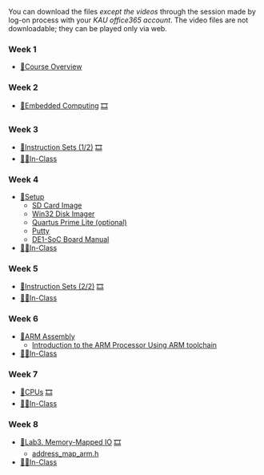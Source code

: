 You can download the files *except the videos* through the session made by log-on process with your *KAU office365 account*. The video files are not downloadable; they can be played only via web.

### Week 1
  * [📝Course Overview](https://kau365-my.sharepoint.com/:p:/g/personal/taehwan_kim_kau_ac_kr/EXY8r0nToL1AqoLwxLgNrMUBkbacTkCoG46W7CFBduFeFg?e=bnaP2T)

### Week 2
  * [📝Embedded Computing](https://kau365-my.sharepoint.com/:b:/g/personal/taehwan_kim_kau_ac_kr/Efj6D9Gzjh9Fg3ugOnaRPvYBB4VfW3rFSHzaMIuSINmdmA?e=wnBfNK) [🎞](https://youtu.be/ZDY-N8wqBGE)

### Week 3
  * [📝Instruction Sets (1/2)](https://kau365-my.sharepoint.com/:b:/g/personal/taehwan_kim_kau_ac_kr/EVDbFvSmKnFLk0waTbfg1BABjrETMqYsjdrS4tcrm7DV8g?e=4hbKCt) [🎞](https://youtu.be/JFBT7cxq1P0)
  * [👨‍🏫In-Class](https://kau365-my.sharepoint.com/:p:/g/personal/taehwan_kim_kau_ac_kr/ESJ9bb85k5dNpHmNRATCchMBU9b_2KxfHioTvh6oqEMhNA?e=tfA01B)

### Week 4
  * [🧪Setup](https://kau365-my.sharepoint.com/:p:/g/personal/taehwan_kim_kau_ac_kr/EXM8IOG_659GnYB6i6-elBkBtmGC2OoQQtuR2gOxa_RhDQ?e=g49iuF)
    * [SD Card Image](https://kau365-my.sharepoint.com/:u:/g/personal/taehwan_kim_kau_ac_kr/EQic1LSGiI5CjQcNH-jI1mcBKZjq_cHzGx2dndspfKMuEQ?e=9XWBk3)
    * [Win32 Disk Imager](https://sourceforge.net/projects/win32diskimager)
    * [Quartus Prime Lite (optional)](https://fpgasoftware.intel.com/18.1/?edition=lite)
    * [Putty](https://www.putty.org )
    * [DE1-SoC Board Manual](https://www.terasic.com.tw/cgi-bin/page/archive.pl?Language=English&CategoryNo=167&No=836&PartNo=1)
  * [👨‍🏫In-Class](https://kau365-my.sharepoint.com/:p:/g/personal/taehwan_kim_kau_ac_kr/EVRAKHyKetRFpJG0DvftteMBvCjmtuFHicOtp0T1kp6V-Q?e=BxGLcr)

### Week 5
  * [📝Instruction Sets (2/2)](https://kau365-my.sharepoint.com/:b:/g/personal/taehwan_kim_kau_ac_kr/EeEOnGo9uBJJqxaeKoAYd9sBziiGIFZB11xf7qyAM2qM8g?e=rAA3HS) [🎞](https://youtu.be/MCvb9-w8GMM)
  * [👨‍🏫In-Class](https://kau365-my.sharepoint.com/:p:/g/personal/taehwan_kim_kau_ac_kr/ERXgwFoYcztOhbUBWwr57O8BakX9Gts2B9zBom1fGFFiYg?e=mo68aR)

### Week 6
  * [🧪ARM Assembly](https://kau365-my.sharepoint.com/:p:/g/personal/taehwan_kim_kau_ac_kr/Ec_pai9btORCpjXz_kPkSgUBVKPsxku-NrVXdYPgArVZCw?e=hjQdtX)
    * [Introduction to the ARM Processor Using ARM toolchain](https://kau365-my.sharepoint.com/:b:/g/personal/taehwan_kim_kau_ac_kr/EQvDtrQEKttDiUyyDqvfsVsBAYxlaAUWPWeXKIzm-S81UQ?e=sMk7hu)
  * [👨‍🏫In-Class](https://kau365-my.sharepoint.com/:p:/g/personal/taehwan_kim_kau_ac_kr/EVJ3ZQIs3y1PktFNpnXufocBEQTCvwbx1CC7vTEXD3Bhng?e=miCKUv)

### Week 7
  * [📝CPUs](https://kau365-my.sharepoint.com/:b:/g/personal/taehwan_kim_kau_ac_kr/Ee5EeA8TSKNPj7bCyX6ZAgsB6mMFf8Daqn4zu_PgTBcIcQ?e=BJkNon) [🎞](https://youtu.be/7MU3a7IVePE)
  * [👨‍🏫In-Class](https://kau365-my.sharepoint.com/:p:/g/personal/taehwan_kim_kau_ac_kr/ESGBEJnuzZtHsrbrDM4rX0sBy6A8qBfVoJCvxADptVYV1Q?e=OTRS5T)
 
### Week 8
  * [🧪Lab3. Memory-Mapped IO](https://kau365-my.sharepoint.com/:p:/g/personal/taehwan_kim_kau_ac_kr/EXjRPmQ-L11Pk0C4-B1E_D0B0PSDoGmXkJtdCbK3JADEaA?e=Bbzod7) [🎞](https://youtu.be/7wIsj4VPMLw)
    * [address_map_arm.h](https://kau365-my.sharepoint.com/:u:/g/personal/taehwan_kim_kau_ac_kr/EencOzoTed5Hp7GGM6yxE4sBzdoPl-wNOA3BPY42L0HVbA?e=qsqynB)
  * [👨‍🏫In-Class](https://kau365-my.sharepoint.com/:p:/g/personal/taehwan_kim_kau_ac_kr/EeQYHQXEapBJmWpDC3jqgjQB2NSvbIHQp3KUCDmCIEba5w?e=lVBxv8)

<!---
### Week 1 (Mar. 2 -- Mar. 8)
  * [Course Overview](https://kau365-my.sharepoint.com/:p:/g/personal/taehwan_kim_kau_ac_kr/EQeSZGpn5lZLtVey8MpmysYBjf-HeuNjASTVXBxhOpSMOg?e=qagN3E)
  * [📝Embedded Computing](https://kau365-my.sharepoint.com/:b:/g/personal/taehwan_kim_kau_ac_kr/Ee9fMb3BZzBJksBEqD7L3bcBOz5mempADm1TJkyCbeVGIQ?e=nUHUH9) [🎞](https://youtu.be/ZDY-N8wqBGE)

### Week 2 (Mar. 9 -- Mar. 15)
  * [📝Instruction Sets (1/2)](https://kau365-my.sharepoint.com/:b:/g/personal/taehwan_kim_kau_ac_kr/ERVsHHVj6o9CnwCAPFqOgiwBOENUdeqoL4nDw__gTGRH-Q?e=SMznF3) [🎞](https://youtu.be/JFBT7cxq1P0)

### Week 3 (Mar. 16 -- Mar. 22)
  * [Lab Operatig Rules](https://kau365-my.sharepoint.com/:p:/g/personal/taehwan_kim_kau_ac_kr/EURYoo7YuthIsIaAiP_n7CsB-GbxNSfK_v5Y3iI5idgb5w?e=nTRHDN)
  * [🧪Lab1. Setup](https://kau365-my.sharepoint.com/:b:/g/personal/taehwan_kim_kau_ac_kr/EVOiD9OKlWBPmnYAIVrUUj0BTlhVyGyNyw-LQmxaO0eKmA?e=vDe0aV) [🎞](https://youtu.be/ZAqel8k20LM)
    * [Linux Image for the Labs](https://kau365-my.sharepoint.com/:u:/g/personal/taehwan_kim_kau_ac_kr/EQbX14uXf81DoWSI-oMyQwMB08rUfoqxbgYILbkEZPocDA?e=DtI5OD)
    * [Win32 Disk Imager](https://sourceforge.net/projects/win32diskimager/)
    * [Report Template](https://kau365-my.sharepoint.com/:w:/g/personal/taehwan_kim_kau_ac_kr/Eb2LxR5JrtBDm3fOo8VaUn8BQbgiakmidv2pU_MQjT7DLA?e=xhMghy); Download and use this file to write the reports for Lab1 through Lab5.

### Week 4 (Mar. 23 -- Mar. 29)
  * [📝Instruction Sets (2/2)](https://kau365-my.sharepoint.com/:b:/g/personal/taehwan_kim_kau_ac_kr/EZtZPd8EuYhNvAk8-LiQxhYBxcCu1LI2uz-InsL-GxL2dA?e=fZlmKs) [🎞](https://youtu.be/MCvb9-w8GMM)

### Week 5 (Mar. 30 -- Apr. 5)
  * [🧪Lab2. ARM Assembly](https://kau365-my.sharepoint.com/:b:/g/personal/taehwan_kim_kau_ac_kr/EajmVlWwBlZBtIptqYd42KsBZw3NGQ65Z_DVRVA7422ZuA?e=dvlIPI) [🎞](https://youtu.be/v47uz8A3neY)
    * [Introduction to the ARM processor Using ARM Toolchain](https://kau365-my.sharepoint.com/:b:/g/personal/taehwan_kim_kau_ac_kr/EaaypY1mhQ5MhmNu1Lci08YBbNbhLSsT-EwmM5b5tvA4fQ?e=UHhtS1)

### Week 6 (Apr. 6 -- Apr. 12)
  * [📝CPUs](https://kau365-my.sharepoint.com/:b:/g/personal/taehwan_kim_kau_ac_kr/EU5SgJXyToBBqAGvrVUl5BYBcCedGT8cEBdfhKVK6O4RuQ?e=gChyhs) [🎞](https://youtu.be/7MU3a7IVePE)
  
### Week 7 (Apr. 13 -- Apr. 19)
  * [📝Computing Platforms](https://kau365-my.sharepoint.com/:b:/g/personal/taehwan_kim_kau_ac_kr/EQn3HC5-fOxMvsXNhyqyT3EBl-8iWaxM_jvaoME-AqkVBw?e=IqyhJZ) [🎞](https://youtu.be/OxmvfApox7w)
  
### Week 8 (Apr. 20 -- Apr. 26)
  * [🧪Lab3. Memory-Mapped IO](https://kau365-my.sharepoint.com/:b:/g/personal/taehwan_kim_kau_ac_kr/EQb2HfycGbxMo2xmW2K2s-0BPvMflep3SeAI46kkR2ZELg?e=FYCoxa) [🎞](https://youtu.be/7wIsj4VPMLw)
    * [address_map_arm.h](https://kau365-my.sharepoint.com/:u:/g/personal/taehwan_kim_kau_ac_kr/EU_TGfXyStpKhTb2dioo3dUBA5GFCLBpLAhD4s0edk3AOA?e=G5vdgy)

### Week 9 (Apr. 27 -- May 3)
  * [📝Program Design and Analysis](https://kau365-my.sharepoint.com/:b:/g/personal/taehwan_kim_kau_ac_kr/ESrYUPDWWxZHp5IzRiWS4VIBQjx9k2qHrTUn469DXzTvXw?e=epDBdD) [🎞](https://youtu.be/894tqO91ZJo)

### Week 10 (May 4 -- May 10)
  * [📝Processes and Operating Systems](https://kau365-my.sharepoint.com/:b:/g/personal/taehwan_kim_kau_ac_kr/Ea6lsj2ZFehCkS10uIkTSGgBoYVkAj6NORQxXU-TVGIebQ?e=1PdW7h) [🎞](https://youtu.be/-ywJL582dbc)

### Week 11 (May 11 -- May 17)
  * [🧪Lab4. Device Driver](https://kau365-my.sharepoint.com/:b:/g/personal/taehwan_kim_kau_ac_kr/EerzO17yj9VNkKZ3UaRsUY4BJObGPNZ6wX150hWQnlkvvw?e=EOobYK) [🎞](https://youtu.be/7YmU7R0ytVc)
    * [interrupt_ID.h](https://kau365-my.sharepoint.com/:u:/g/personal/taehwan_kim_kau_ac_kr/EQ828y-EOC9BsChLxDA1KXAB_479sZ3aIK9caCNzf9D6eA?e=QwrvfY)

### Week 12 -- 13 (May 18 -- May 31)
  * [🧪Lab5. Accelerator](https://kau365-my.sharepoint.com/:b:/g/personal/taehwan_kim_kau_ac_kr/Efuq2QdMxJ9FsoCv-fW6goIBgrkuBAydRdr_1gpgjTQr0g?e=ln1hFC) [🎞](https://youtu.be/vqxrBQjbU4c)
    * Systems for DE1-SoC Board
      * [Base System](https://kau365-my.sharepoint.com/:u:/g/personal/taehwan_kim_kau_ac_kr/ETlKZZd6kP9PoWbwS-nvu6sBtf2KHTffsJ4JIzuCtYOOIg?e=GD6eYh)
      * [Example System (with custom PIO)](https://kau365-my.sharepoint.com/:u:/g/personal/taehwan_kim_kau_ac_kr/EZ-mrUUdLCtFuqJ29VRotUsBjNjxg3YNwrX_IA7ReBud2A?e=jRA4jB)
      * [Example System (with XNORpopcount)](https://kau365-my.sharepoint.com/:u:/g/personal/taehwan_kim_kau_ac_kr/EXWz_IBOHO5PtNC70j879NUBpcKEGkZTR0DiMEO0dhloGQ?e=XNGPGH)
    * References
      * [Avalon Interface](https://kau365-my.sharepoint.com/:b:/g/personal/taehwan_kim_kau_ac_kr/Ef8SQY1RtlRJmdpeb1PtjgMB_fGfsuP26Gmm3_rMv-eCOg?e=q9Bywl)
      * [Verilog HDL for Circuit Synthesis (1/2)](https://youtu.be/egp8SYCLV5w)
      * [Verilog HDL for Circuit Synthesis (2/2)](https://youtu.be/zqMoHaf6--U)
      
### Week 14 (Jun. 1 -- Jun. 7)
  * [📝IoT Systems](https://kau365-my.sharepoint.com/:b:/g/personal/taehwan_kim_kau_ac_kr/EWfAmEXKQeJDnARyuFfN4KsBQfFTKuryyQcEWAPr_3X4zg?e=3PY72F) [🎞](https://youtu.be/1YkP_kZKhkk)
  * [📝Embedded Multiprocessors](https://kau365-my.sharepoint.com/:b:/g/personal/taehwan_kim_kau_ac_kr/Eb5uOkD6ovNPm_Q7ItpFvRkBXOiWXYjphaMsfAH7pbaB4w?e=NtihBf) [🎞](https://youtu.be/pOxUW3SMtT0)
  
### Week 15 (Complimentary) (Jun. 8 -- Jun. 14)
### Week 16 (Jun. 15 -- Jun. 21)
  * Final Exam
-->
